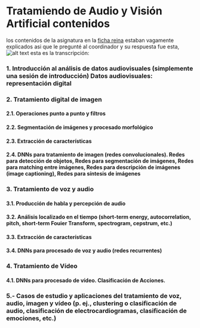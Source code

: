 # Tratamiendo de Audio y Visión Artificial contenidos
los contenidos de la asignatura en la [ficha reina](https://www.google.com) estaban vagamente explicados asi que le pregunté al coordinador y su respuesta fue esta,
![alt text](https://raw.githubusercontent.com/ricardo-chavez-torres/Data-for-various-things/main/Img/contenido%20Tratamiento%20de%20Audio%20y%20Visi%C3%B3n%20Artificial.png)
esta es la transcripción:
### 1. Introducción al análisis de datos audiovisuales (simplemente una sesión de introducción)  Datos audiovisuales: representación digital

### 2. Tratamiento digital de imagen
#### 2.1. Operaciones punto a punto y filtros
#### 2.2. Segmentación de imágenes y procesado morfológico
#### 2.3. Extracción de características
#### 2.4. DNNs para tratamiento de imagen (redes convolucionales). Redes para detección de objetos, Redes para segmentación de imágenes, Redes para matching entre imágenes, Redes para descripción de imágenes (image captioning), Redes para síntesis de imágenes

### 3. Tratamiento de voz y audio
#### 3.1. Producción de habla y percepción de audio
#### 3.2. Análisis localizado en el tiempo (short-term energy, autocorrelation, pitch, short-term Fouier Transform, spectrogram, cepstrum, etc.)
#### 3.3. Extracción de características
#### 3.4. DNNs para procesado de voz y audio (redes recurrentes)

### 4. Tratamiento de Vídeo
#### 4.1. DNNs para procesado de vídeo. Clasificación de Acciones.

### 5.- Casos de estudio y aplicaciones del tratamiento de voz, audio, imagen y vídeo (p. ej., clustering o clasificación de audio, clasificación de electrocardiogramas, clasificación de emociones, etc.)
